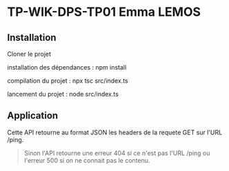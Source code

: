 # TP-WIK-DPS-TP01 Emma LEMOS

## Installation 
Cloner le projet

installation des dépendances :
npm install

compilation du projet :
npx tsc src/index.ts

lancement du projet :
node src/index.ts

## Application 
Cette API retourne au format JSON les headers de la requete GET sur l'URL /ping.
>Sinon l'API retourne une erreur 404 si ce n'est pas l'URL /ping ou l'erreur 500 si on ne connait pas le contenu.

